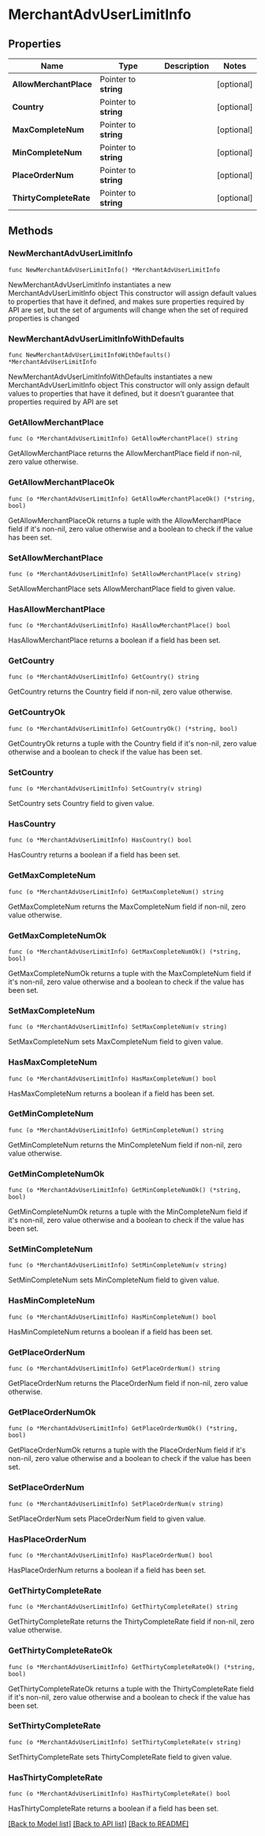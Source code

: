 # MerchantAdvUserLimitInfo

## Properties

Name | Type | Description | Notes
------------ | ------------- | ------------- | -------------
**AllowMerchantPlace** | Pointer to **string** |  | [optional] 
**Country** | Pointer to **string** |  | [optional] 
**MaxCompleteNum** | Pointer to **string** |  | [optional] 
**MinCompleteNum** | Pointer to **string** |  | [optional] 
**PlaceOrderNum** | Pointer to **string** |  | [optional] 
**ThirtyCompleteRate** | Pointer to **string** |  | [optional] 

## Methods

### NewMerchantAdvUserLimitInfo

`func NewMerchantAdvUserLimitInfo() *MerchantAdvUserLimitInfo`

NewMerchantAdvUserLimitInfo instantiates a new MerchantAdvUserLimitInfo object
This constructor will assign default values to properties that have it defined,
and makes sure properties required by API are set, but the set of arguments
will change when the set of required properties is changed

### NewMerchantAdvUserLimitInfoWithDefaults

`func NewMerchantAdvUserLimitInfoWithDefaults() *MerchantAdvUserLimitInfo`

NewMerchantAdvUserLimitInfoWithDefaults instantiates a new MerchantAdvUserLimitInfo object
This constructor will only assign default values to properties that have it defined,
but it doesn't guarantee that properties required by API are set

### GetAllowMerchantPlace

`func (o *MerchantAdvUserLimitInfo) GetAllowMerchantPlace() string`

GetAllowMerchantPlace returns the AllowMerchantPlace field if non-nil, zero value otherwise.

### GetAllowMerchantPlaceOk

`func (o *MerchantAdvUserLimitInfo) GetAllowMerchantPlaceOk() (*string, bool)`

GetAllowMerchantPlaceOk returns a tuple with the AllowMerchantPlace field if it's non-nil, zero value otherwise
and a boolean to check if the value has been set.

### SetAllowMerchantPlace

`func (o *MerchantAdvUserLimitInfo) SetAllowMerchantPlace(v string)`

SetAllowMerchantPlace sets AllowMerchantPlace field to given value.

### HasAllowMerchantPlace

`func (o *MerchantAdvUserLimitInfo) HasAllowMerchantPlace() bool`

HasAllowMerchantPlace returns a boolean if a field has been set.

### GetCountry

`func (o *MerchantAdvUserLimitInfo) GetCountry() string`

GetCountry returns the Country field if non-nil, zero value otherwise.

### GetCountryOk

`func (o *MerchantAdvUserLimitInfo) GetCountryOk() (*string, bool)`

GetCountryOk returns a tuple with the Country field if it's non-nil, zero value otherwise
and a boolean to check if the value has been set.

### SetCountry

`func (o *MerchantAdvUserLimitInfo) SetCountry(v string)`

SetCountry sets Country field to given value.

### HasCountry

`func (o *MerchantAdvUserLimitInfo) HasCountry() bool`

HasCountry returns a boolean if a field has been set.

### GetMaxCompleteNum

`func (o *MerchantAdvUserLimitInfo) GetMaxCompleteNum() string`

GetMaxCompleteNum returns the MaxCompleteNum field if non-nil, zero value otherwise.

### GetMaxCompleteNumOk

`func (o *MerchantAdvUserLimitInfo) GetMaxCompleteNumOk() (*string, bool)`

GetMaxCompleteNumOk returns a tuple with the MaxCompleteNum field if it's non-nil, zero value otherwise
and a boolean to check if the value has been set.

### SetMaxCompleteNum

`func (o *MerchantAdvUserLimitInfo) SetMaxCompleteNum(v string)`

SetMaxCompleteNum sets MaxCompleteNum field to given value.

### HasMaxCompleteNum

`func (o *MerchantAdvUserLimitInfo) HasMaxCompleteNum() bool`

HasMaxCompleteNum returns a boolean if a field has been set.

### GetMinCompleteNum

`func (o *MerchantAdvUserLimitInfo) GetMinCompleteNum() string`

GetMinCompleteNum returns the MinCompleteNum field if non-nil, zero value otherwise.

### GetMinCompleteNumOk

`func (o *MerchantAdvUserLimitInfo) GetMinCompleteNumOk() (*string, bool)`

GetMinCompleteNumOk returns a tuple with the MinCompleteNum field if it's non-nil, zero value otherwise
and a boolean to check if the value has been set.

### SetMinCompleteNum

`func (o *MerchantAdvUserLimitInfo) SetMinCompleteNum(v string)`

SetMinCompleteNum sets MinCompleteNum field to given value.

### HasMinCompleteNum

`func (o *MerchantAdvUserLimitInfo) HasMinCompleteNum() bool`

HasMinCompleteNum returns a boolean if a field has been set.

### GetPlaceOrderNum

`func (o *MerchantAdvUserLimitInfo) GetPlaceOrderNum() string`

GetPlaceOrderNum returns the PlaceOrderNum field if non-nil, zero value otherwise.

### GetPlaceOrderNumOk

`func (o *MerchantAdvUserLimitInfo) GetPlaceOrderNumOk() (*string, bool)`

GetPlaceOrderNumOk returns a tuple with the PlaceOrderNum field if it's non-nil, zero value otherwise
and a boolean to check if the value has been set.

### SetPlaceOrderNum

`func (o *MerchantAdvUserLimitInfo) SetPlaceOrderNum(v string)`

SetPlaceOrderNum sets PlaceOrderNum field to given value.

### HasPlaceOrderNum

`func (o *MerchantAdvUserLimitInfo) HasPlaceOrderNum() bool`

HasPlaceOrderNum returns a boolean if a field has been set.

### GetThirtyCompleteRate

`func (o *MerchantAdvUserLimitInfo) GetThirtyCompleteRate() string`

GetThirtyCompleteRate returns the ThirtyCompleteRate field if non-nil, zero value otherwise.

### GetThirtyCompleteRateOk

`func (o *MerchantAdvUserLimitInfo) GetThirtyCompleteRateOk() (*string, bool)`

GetThirtyCompleteRateOk returns a tuple with the ThirtyCompleteRate field if it's non-nil, zero value otherwise
and a boolean to check if the value has been set.

### SetThirtyCompleteRate

`func (o *MerchantAdvUserLimitInfo) SetThirtyCompleteRate(v string)`

SetThirtyCompleteRate sets ThirtyCompleteRate field to given value.

### HasThirtyCompleteRate

`func (o *MerchantAdvUserLimitInfo) HasThirtyCompleteRate() bool`

HasThirtyCompleteRate returns a boolean if a field has been set.


[[Back to Model list]](../README.md#documentation-for-models) [[Back to API list]](../README.md#documentation-for-api-endpoints) [[Back to README]](../README.md)



